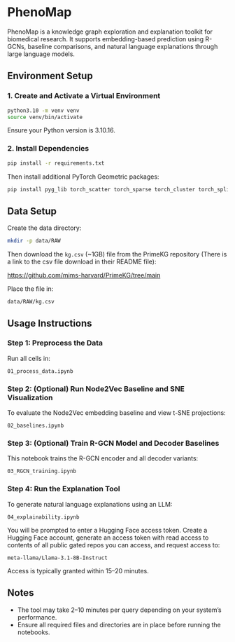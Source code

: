 # PhenoMap

PhenoMap is a knowledge graph exploration and explanation toolkit for biomedical research. It supports embedding-based prediction using R-GCNs, baseline comparisons, and natural language explanations through large language models.

## Environment Setup

### 1. Create and Activate a Virtual Environment

```bash
python3.10 -m venv venv
source venv/bin/activate
```

Ensure your Python version is 3.10.16.

### 2. Install Dependencies

```bash
pip install -r requirements.txt
```

Then install additional PyTorch Geometric packages:

```bash
pip install pyg_lib torch_scatter torch_sparse torch_cluster torch_spline_conv -f https://data.pyg.org/whl/torch-2.5.0+cpu.html
```

## Data Setup

Create the data directory:

```bash
mkdir -p data/RAW
```

Then download the `kg.csv` (~1GB) file from the PrimeKG repository (There is a link to the csv file download in their README file):

https://github.com/mims-harvard/PrimeKG/tree/main

Place the file in:

```
data/RAW/kg.csv
```

## Usage Instructions

### Step 1: Preprocess the Data

Run all cells in:

```
01_process_data.ipynb
```

### Step 2: (Optional) Run Node2Vec Baseline and SNE Visualization

To evaluate the Node2Vec embedding baseline and view t-SNE projections:

```
02_baselines.ipynb
```

### Step 3: (Optional) Train R-GCN Model and Decoder Baselines

This notebook trains the R-GCN encoder and all decoder variants:

```
03_RGCN_training.ipynb
```

### Step 4: Run the Explanation Tool

To generate natural language explanations using an LLM:

```
04_explainability.ipynb
```

You will be prompted to enter a Hugging Face access token. Create a Hugging Face account, generate an access token with read access to contents of all public gated repos you can access, and request access to:

```
meta-llama/Llama-3.1-8B-Instruct
```

Access is typically granted within 15–20 minutes.

## Notes

- The tool may take 2–10 minutes per query depending on your system’s performance.
- Ensure all required files and directories are in place before running the notebooks.




